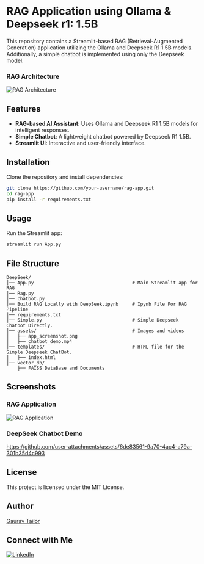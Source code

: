 # RAG Application using Ollama & Deepseek r1: 1.5B

This repository contains a Streamlit-based RAG (Retrieval-Augmented Generation) application utilizing the Ollama and Deepseek R1 1.5B models. Additionally, a simple chatbot is implemented using only the Deepseek model.
### RAG Architecture
![RAG Architecture](https://github.com/user-attachments/assets/dffd736d-f488-41f0-a370-501cfe0d17c2)

## Features
- **RAG-based AI Assistant**: Uses Ollama and Deepseek R1 1.5B models for intelligent responses.
- **Simple Chatbot**: A lightweight chatbot powered by Deepseek R1 1.5B.
- **Streamlit UI**: Interactive and user-friendly interface.

## Installation
Clone the repository and install dependencies:

```sh
git clone https://github.com/your-username/rag-app.git
cd rag-app
pip install -r requirements.txt
```

## Usage
Run the Streamlit app:

```sh
streamlit run App.py
```

## File Structure
```
DeepSeek/              
│── App.py                                    # Main Streamlit app for RAG
│── Rag.py
│── chatbot.py
│── Build RAG Locally with DeepSeek.ipynb     # Ipynb File For RAG Pipeline
│── requirements.txt
│── Simple.py                                 # Simple Deepseek Chatbot Directly. 
│── assets/                                   # Images and videos
│   ├── app_screenshot.png
│   ├── chatbot_demo.mp4
│── templates/                                # HTML file for the Simple Deepseek ChatBot.
│   ├── index.html
│── vector_db/
    ├── FAISS DataBase and Documents  

```



## Screenshots
### RAG Application
![RAG Application](https://github.com/user-attachments/assets/1e00263f-1432-4969-a77d-d5631aa99c47)

### DeepSeek Chatbot Demo
https://github.com/user-attachments/assets/6de83561-9a70-4ac4-a79a-301b35d4c993

## License
This project is licensed under the MIT License.

## Author
[Gaurav Tailor](https://github.com/gauravtailor8520)

## Connect with Me
[![LinkedIn](https://img.shields.io/badge/LinkedIn-Profile-blue?logo=linkedin)](https://www.linkedin.com/in/gaurav-tailor-bb4924223/)


